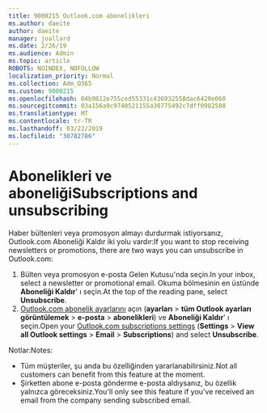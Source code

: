 ```yaml
---
title: 9000215 Outlook.com abonelikleri
ms.author: daeite
author: daeite
manager: joallard
ms.date: 2/26/19
ms.audience: Admin
ms.topic: article
ROBOTS: NOINDEX, NOFOLLOW
localization_priority: Normal
ms.collection: Adm_O365
ms.custom: 9000215
ms.openlocfilehash: 04b9812e755ced55331c436932558dac6420e060
ms.sourcegitcommit: 03a156a9c9740521155a30775492c7dff0982588
ms.translationtype: MT
ms.contentlocale: tr-TR
ms.lasthandoff: 03/22/2019
ms.locfileid: "30782786"
---
```

# <a name="subscriptions-and-unsubscribing"></a><span data-ttu-id="bdfa3-102">Abonelikleri ve aboneliği</span><span class="sxs-lookup"><span data-stu-id="bdfa3-102">Subscriptions and unsubscribing</span></span>

<span data-ttu-id="bdfa3-103">Haber bültenleri veya promosyon almayı durdurmak istiyorsanız, Outlook.com Aboneliği Kaldır iki yolu vardır:</span><span class="sxs-lookup"><span data-stu-id="bdfa3-103">If you want to stop receiving newsletters or promotions, there are two ways you can unsubscribe in Outlook.com:</span></span>

1. <span data-ttu-id="bdfa3-104">Bülten veya promosyon e-posta Gelen Kutusu'nda seçin.</span><span class="sxs-lookup"><span data-stu-id="bdfa3-104">In your inbox, select a newsletter or promotional email.</span></span> <span data-ttu-id="bdfa3-105">Okuma bölmesinin en üstünde **Aboneliği Kaldır**' ı seçin.</span><span class="sxs-lookup"><span data-stu-id="bdfa3-105">At the top of the reading pane, select **Unsubscribe**.</span></span>
2. <span data-ttu-id="bdfa3-106">[Outlook.com abonelik ayarlarını](https://outlook.live.com/mail/options/mail/brandsSubscriptions) açın (**ayarları** > **tüm Outlook ayarları görüntülemek** > **e-posta** > **abonelikleri**) ve **Aboneliği Kaldır**' ı seçin.</span><span class="sxs-lookup"><span data-stu-id="bdfa3-106">Open your [Outlook.com subscriptions settings](https://outlook.live.com/mail/options/mail/brandsSubscriptions) (**Settings** > **View all Outlook settings** > **Email** > **Subscriptions**) and select **Unsubscribe**.</span></span>

<span data-ttu-id="bdfa3-107">Notlar:</span><span class="sxs-lookup"><span data-stu-id="bdfa3-107">Notes:</span></span>

- <span data-ttu-id="bdfa3-108">Tüm müşteriler, şu anda bu özelliğinden yararlanabilirsiniz.</span><span class="sxs-lookup"><span data-stu-id="bdfa3-108">Not all customers can benefit from this feature at the moment.</span></span>
- <span data-ttu-id="bdfa3-109">Şirketten abone e-posta gönderme e-posta aldıysanız, bu özellik yalnızca göreceksiniz.</span><span class="sxs-lookup"><span data-stu-id="bdfa3-109">You'll only see this feature if you've received an email from the company sending subscribed email.</span></span>
